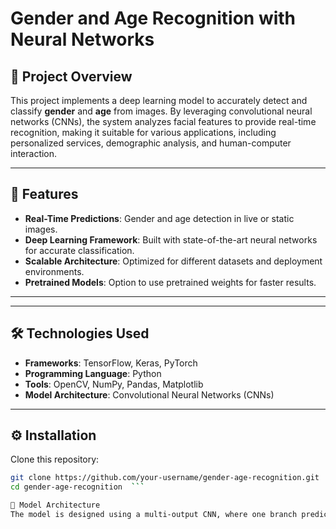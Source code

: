 # Gender and Age Recognition with Neural Networks   

## 🚀 Project Overview  
This project implements a deep learning model to accurately detect and classify **gender** and **age** from images. By leveraging convolutional neural networks (CNNs), the system analyzes facial features to provide real-time recognition, making it suitable for various applications, including personalized services, demographic analysis, and human-computer interaction.  

---

## 🎯 Features  
- **Real-Time Predictions**: Gender and age detection in live or static images.  
- **Deep Learning Framework**: Built with state-of-the-art neural networks for accurate classification.  
- **Scalable Architecture**: Optimized for different datasets and deployment environments.  
- **Pretrained Models**: Option to use pretrained weights for faster results.  

---

---

## 🛠️ Technologies Used  
- **Frameworks**: TensorFlow, Keras, PyTorch  
- **Programming Language**: Python  
- **Tools**: OpenCV, NumPy, Pandas, Matplotlib  
- **Model Architecture**: Convolutional Neural Networks (CNNs)  

---

## ⚙️ Installation  
Clone this repository:  
   ```bash  
   git clone https://github.com/your-username/gender-age-recognition.git  
   cd gender-age-recognition  ```

🧠 Model Architecture
The model is designed using a multi-output CNN, where one branch predicts gender (binary classification), and the other predicts age (regression).
 
